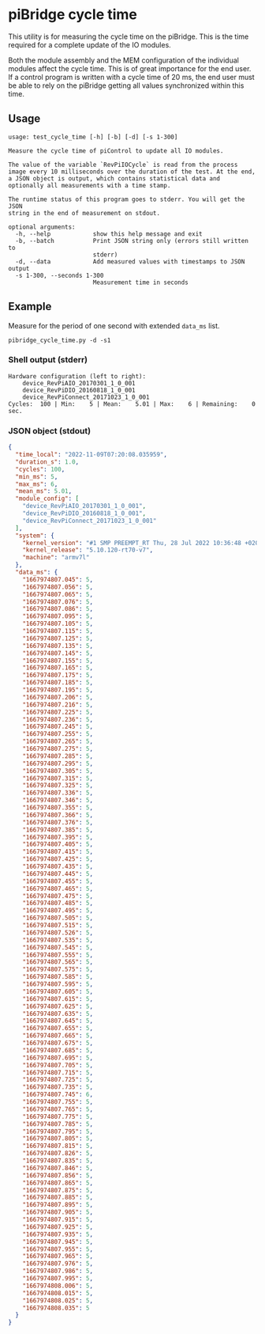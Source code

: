 <!--
SPDX-FileCopyrightText: 2022 KUNBUS GmbH

SPDX-License-Identifier: MIT
-->

# piBridge cycle time

This utility is for measuring the cycle time on the piBridge. This is the time
required for a complete update of the IO modules.

Both the module assembly and the MEM configuration of the individual modules
affect the cycle time. This is of great importance for the end user. If a
control program is written with a cycle time of 20 ms, the end user must be able
to rely on the piBridge getting all values synchronized within this time.

## Usage

```
usage: test_cycle_time [-h] [-b] [-d] [-s 1-300]

Measure the cycle time of piControl to update all IO modules.

The value of the variable `RevPiIOCycle` is read from the process
image every 10 milliseconds over the duration of the test. At the end,
a JSON object is output, which contains statistical data and
optionally all measurements with a time stamp.

The runtime status of this program goes to stderr. You will get the JSON
string in the end of measurement on stdout.

optional arguments:
  -h, --help            show this help message and exit
  -b, --batch           Print JSON string only (errors still written to
                        stderr)
  -d, --data            Add measured values with timestamps to JSON output
  -s 1-300, --seconds 1-300
                        Measurement time in seconds
```

## Example

Measure for the period of one second with extended `data_ms` list.

````shell
pibridge_cycle_time.py -d -s1
````

### Shell output (stderr)

````
Hardware configuration (left to right):
	device_RevPiAIO_20170301_1_0_001
	device_RevPiDIO_20160818_1_0_001
	device_RevPiConnect_20171023_1_0_001
Cycles:  100 | Min:    5 | Mean:    5.01 | Max:    6 | Remaining:    0 sec.
````

### JSON object (stdout)

```json
{
  "time_local": "2022-11-09T07:20:08.035959",
  "duration_s": 1.0,
  "cycles": 100,
  "min_ms": 5,
  "max_ms": 6,
  "mean_ms": 5.01,
  "module_config": [
    "device_RevPiAIO_20170301_1_0_001",
    "device_RevPiDIO_20160818_1_0_001",
    "device_RevPiConnect_20171023_1_0_001"
  ],
  "system": {
    "kernel_version": "#1 SMP PREEMPT_RT Thu, 28 Jul 2022 10:36:48 +0200",
    "kernel_release": "5.10.120-rt70-v7",
    "machine": "armv7l"
  },
  "data_ms": {
    "1667974807.045": 5,
    "1667974807.056": 5,
    "1667974807.065": 5,
    "1667974807.076": 5,
    "1667974807.086": 5,
    "1667974807.095": 5,
    "1667974807.105": 5,
    "1667974807.115": 5,
    "1667974807.125": 5,
    "1667974807.135": 5,
    "1667974807.145": 5,
    "1667974807.155": 5,
    "1667974807.165": 5,
    "1667974807.175": 5,
    "1667974807.185": 5,
    "1667974807.195": 5,
    "1667974807.206": 5,
    "1667974807.216": 5,
    "1667974807.225": 5,
    "1667974807.236": 5,
    "1667974807.245": 5,
    "1667974807.255": 5,
    "1667974807.265": 5,
    "1667974807.275": 5,
    "1667974807.285": 5,
    "1667974807.295": 5,
    "1667974807.305": 5,
    "1667974807.315": 5,
    "1667974807.325": 5,
    "1667974807.336": 5,
    "1667974807.346": 5,
    "1667974807.355": 5,
    "1667974807.366": 5,
    "1667974807.376": 5,
    "1667974807.385": 5,
    "1667974807.395": 5,
    "1667974807.405": 5,
    "1667974807.415": 5,
    "1667974807.425": 5,
    "1667974807.435": 5,
    "1667974807.445": 5,
    "1667974807.455": 5,
    "1667974807.465": 5,
    "1667974807.475": 5,
    "1667974807.485": 5,
    "1667974807.495": 5,
    "1667974807.505": 5,
    "1667974807.515": 5,
    "1667974807.526": 5,
    "1667974807.535": 5,
    "1667974807.545": 5,
    "1667974807.555": 5,
    "1667974807.565": 5,
    "1667974807.575": 5,
    "1667974807.585": 5,
    "1667974807.595": 5,
    "1667974807.605": 5,
    "1667974807.615": 5,
    "1667974807.625": 5,
    "1667974807.635": 5,
    "1667974807.645": 5,
    "1667974807.655": 5,
    "1667974807.665": 5,
    "1667974807.675": 5,
    "1667974807.685": 5,
    "1667974807.695": 5,
    "1667974807.705": 5,
    "1667974807.715": 5,
    "1667974807.725": 5,
    "1667974807.735": 5,
    "1667974807.745": 6,
    "1667974807.755": 5,
    "1667974807.765": 5,
    "1667974807.775": 5,
    "1667974807.785": 5,
    "1667974807.795": 5,
    "1667974807.805": 5,
    "1667974807.815": 5,
    "1667974807.826": 5,
    "1667974807.835": 5,
    "1667974807.846": 5,
    "1667974807.856": 5,
    "1667974807.865": 5,
    "1667974807.875": 5,
    "1667974807.885": 5,
    "1667974807.895": 5,
    "1667974807.905": 5,
    "1667974807.915": 5,
    "1667974807.925": 5,
    "1667974807.935": 5,
    "1667974807.945": 5,
    "1667974807.955": 5,
    "1667974807.965": 5,
    "1667974807.976": 5,
    "1667974807.986": 5,
    "1667974807.995": 5,
    "1667974808.006": 5,
    "1667974808.015": 5,
    "1667974808.025": 5,
    "1667974808.035": 5
  }
}
```
